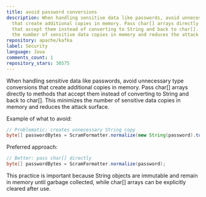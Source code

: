 ```yaml
---
title: avoid password conversions
description: When handling sensitive data like passwords, avoid unnecessary type conversions
  that create additional copies in memory. Pass char[] arrays directly to methods
  that accept them instead of converting to String and back to char[]. This minimizes
  the number of sensitive data copies in memory and reduces the attack surface.
repository: apache/kafka
label: Security
language: Java
comments_count: 1
repository_stars: 30575
---
```


When handling sensitive data like passwords, avoid unnecessary type conversions that create additional copies in memory. Pass char[] arrays directly to methods that accept them instead of converting to String and back to char[]. This minimizes the number of sensitive data copies in memory and reduces the attack surface.

Example of what to avoid:
```java
// Problematic: creates unnecessary String copy
byte[] passwordBytes = ScramFormatter.normalize(new String(password).toCharArray());
```

Preferred approach:
```java
// Better: pass char[] directly
byte[] passwordBytes = ScramFormatter.normalize(password);
```

This practice is important because String objects are immutable and remain in memory until garbage collected, while char[] arrays can be explicitly cleared after use.